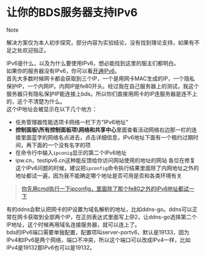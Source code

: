 # 让你的BDS服务器支持IPv6
> [!NOTE]
> 解决方案仅为本人初步探究，部分内容为实验结论，没有找到理论支持，如果有不足之处欢迎指正。

IPv6是什么，以及为什么要使用IPv6，想必能找到这里的服主们都明白。  
如果你的服务器没有IPv6，你可以看[开通IPv6](network/ipv6/start.md)。  
首先大多数时候网卡都会获取到三个IP，一个是用网卡MAC生成的IP，一个隐私保护IP，一个内网IP。内网IP是fe80开头。经过我在自己服务器上的测试，我这个服务器只有隐私保护IP能连接上bds。所以你们直接用网卡的IP连服务器是连不上的，这个不清楚为什么。  
这个IP地址会被显示在以下几个地方：
- 任务管理器性能选项卡网络一栏下方“IPv6地址”
- **控制面板\所有控制面板项\网络和共享中心**里面查看活动网络右边那一栏的连接里面蓝字的网络名点进去，点击详细信息，IPv6地址下面有一个租约过期时间，再下面的一个没有名字的项
- 在命令行中输入`ipconig`显示的第二个IPv6地址
- ipw.cn，testipv6.cn这种能反馈给你访问网站使用的地址的网站
各位在修复这个IPv6问题的时候，建议把`ipconfig`命令执行结果里面除了内网地址之外的地址都试一遍，因为我不能确定哪个地址是否可用是否和各类环境有关
> [你先用cmd执行一下ipconfig，里面除了那个fe80之外的IPv6地址都试一下](https://www.minebbs.com/threads/bds-ipv6.22314/post-143144)

有的ddns会默认把网卡的IP设置为域名解析的地址，比如ddns-go。ddns可以正常在网卡获取到全部两个IP，在正则表达式里面写上@2，让ddns-go选择第二个IP地址，这个时候再用域名连接服务器，就可以连上了。  
bds的IPv6端口需要单独配置，配置项叫server-portv6，默认是19133，因为IPv4和IPv6是两个网络，端口不冲突，所以这个端口可以改成IPv4一样，比如IPv4是19132那IPv6也可以是19132。  
